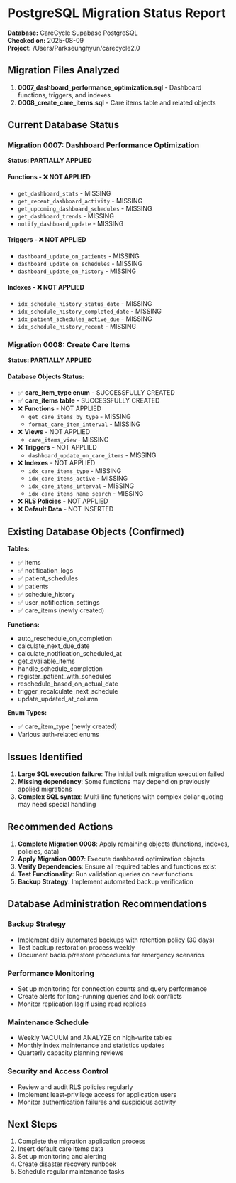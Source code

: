 # PostgreSQL Migration Status Report
**Database:** CareCycle Supabase PostgreSQL  
**Checked on:** 2025-08-09  
**Project:** /Users/Parkseunghyun/carecycle2.0  

## Migration Files Analyzed
1. **0007_dashboard_performance_optimization.sql** - Dashboard functions, triggers, and indexes
2. **0008_create_care_items.sql** - Care items table and related objects

## Current Database Status

### Migration 0007: Dashboard Performance Optimization
**Status: PARTIALLY APPLIED**

#### Functions - ❌ NOT APPLIED
- `get_dashboard_stats` - MISSING
- `get_recent_dashboard_activity` - MISSING  
- `get_upcoming_dashboard_schedules` - MISSING
- `get_dashboard_trends` - MISSING
- `notify_dashboard_update` - MISSING

#### Triggers - ❌ NOT APPLIED
- `dashboard_update_on_patients` - MISSING
- `dashboard_update_on_schedules` - MISSING
- `dashboard_update_on_history` - MISSING

#### Indexes - ❌ NOT APPLIED
- `idx_schedule_history_status_date` - MISSING
- `idx_schedule_history_completed_date` - MISSING
- `idx_patient_schedules_active_due` - MISSING
- `idx_schedule_history_recent` - MISSING

### Migration 0008: Create Care Items
**Status: PARTIALLY APPLIED**

#### Database Objects Status:
- ✅ **care_item_type enum** - SUCCESSFULLY CREATED
- ✅ **care_items table** - SUCCESSFULLY CREATED
- ❌ **Functions** - NOT APPLIED
  - `get_care_items_by_type` - MISSING
  - `format_care_item_interval` - MISSING
- ❌ **Views** - NOT APPLIED
  - `care_items_view` - MISSING
- ❌ **Triggers** - NOT APPLIED
  - `dashboard_update_on_care_items` - MISSING
- ❌ **Indexes** - NOT APPLIED
  - `idx_care_items_type` - MISSING
  - `idx_care_items_active` - MISSING
  - `idx_care_items_interval` - MISSING
  - `idx_care_items_name_search` - MISSING
- ❌ **RLS Policies** - NOT APPLIED
- ❌ **Default Data** - NOT INSERTED

## Existing Database Objects (Confirmed)
**Tables:**
- ✅ items
- ✅ notification_logs
- ✅ patient_schedules
- ✅ patients
- ✅ schedule_history
- ✅ user_notification_settings
- ✅ care_items (newly created)

**Functions:**
- auto_reschedule_on_completion
- calculate_next_due_date  
- calculate_notification_scheduled_at
- get_available_items
- handle_schedule_completion
- register_patient_with_schedules
- reschedule_based_on_actual_date
- trigger_recalculate_next_schedule
- update_updated_at_column

**Enum Types:**
- ✅ care_item_type (newly created)
- Various auth-related enums

## Issues Identified
1. **Large SQL execution failure**: The initial bulk migration execution failed
2. **Missing dependency**: Some functions may depend on previously applied migrations
3. **Complex SQL syntax**: Multi-line functions with complex dollar quoting may need special handling

## Recommended Actions
1. **Complete Migration 0008**: Apply remaining objects (functions, indexes, policies, data)
2. **Apply Migration 0007**: Execute dashboard optimization objects
3. **Verify Dependencies**: Ensure all required tables and functions exist
4. **Test Functionality**: Run validation queries on new functions
5. **Backup Strategy**: Implement automated backup verification

## Database Administration Recommendations

### Backup Strategy
- Implement daily automated backups with retention policy (30 days)
- Test backup restoration process weekly
- Document backup/restore procedures for emergency scenarios

### Performance Monitoring  
- Set up monitoring for connection counts and query performance
- Create alerts for long-running queries and lock conflicts
- Monitor replication lag if using read replicas

### Maintenance Schedule
- Weekly VACUUM and ANALYZE on high-write tables
- Monthly index maintenance and statistics updates
- Quarterly capacity planning reviews

### Security and Access Control
- Review and audit RLS policies regularly
- Implement least-privilege access for application users
- Monitor authentication failures and suspicious activity

## Next Steps
1. Complete the migration application process
2. Insert default care items data
3. Set up monitoring and alerting
4. Create disaster recovery runbook
5. Schedule regular maintenance tasks